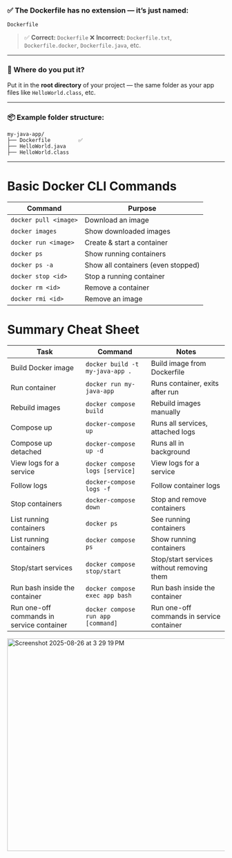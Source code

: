 ### ✅ The Dockerfile has **no extension** — it’s just named:

```
Dockerfile
```

> ✅ **Correct:** `Dockerfile`
> ❌ **Incorrect:** `Dockerfile.txt`, `Dockerfile.docker`, `Dockerfile.java`, etc.

---

### 📁 Where do you put it?

Put it in the **root directory** of your project — the same folder as your app files like `HelloWorld.class`, etc.

---

### 📦 Example folder structure:

```
my-java-app/
├── Dockerfile         ✅
├── HelloWorld.java
├── HelloWorld.class
```

---

# Basic Docker CLI Commands

| Command               | Purpose                            |
| --------------------- | ---------------------------------- |
| `docker pull <image>` | Download an image                  |
| `docker images`       | Show downloaded images             |
| `docker run <image>`  | Create & start a container         |
| `docker ps`           | Show running containers            |
| `docker ps -a`        | Show all containers (even stopped) |
| `docker stop <id>`    | Stop a running container           |
| `docker rm <id>`      | Remove a container                 |
| `docker rmi <id>`     | Remove an image                    |

# Summary Cheat Sheet

| Task                    | Command                         | Notes                            |
| ----------------------- | ------------------------------- | -------------------------------- |
| Build Docker image      | `docker build -t my-java-app .` | Build image from Dockerfile      |
| Run container           | `docker run my-java-app`        | Runs container, exits after run  |
| Rebuild images          | `docker compose build`          | Rebuild images manually |
| Compose up              | `docker-compose up`             | Runs all services, attached logs |
| Compose up detached     | `docker-compose up -d`          | Runs all in background           |
| View logs for a service | `docker compose logs [service]` | View logs for a service          |
| Follow logs             | `docker-compose logs -f`        | Follow container logs            |
| Stop containers         | `docker-compose down`           | Stop and remove containers       |
| List running containers | `docker ps`                     | See running containers           |
| List running containers | `docker compose ps`             | Show running containers           |
| Stop/start services     | `docker compose stop/start`     | Stop/start services without removing them |
| Run bash inside the container | `docker compose exec app bash` | Run bash inside the container           |
| Run one-off commands in service container     | `docker compose run app [command]`     | Run one-off commands in service container |

<img width="859" height="491" alt="Screenshot 2025-08-26 at 3 29 19 PM" src="https://github.com/user-attachments/assets/e98beb82-245f-41e4-ae54-889583b195d5" />

